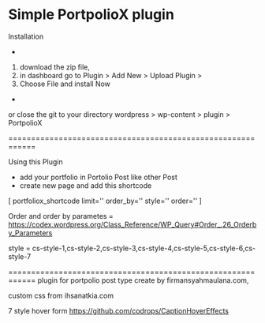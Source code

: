 Simple PortpolioX plugin
============================================================
Installation

- 
1. download the zip file,
2. in dashboard go to Plugin > Add New > Upload Plugin >
3. Choose File and install Now
-
or close the git to your directory wordpress > wp-content > plugin > PortpolioX

============================================================

Using this Plugin

- add your portfolio in Portolio Post like other Post
- create new page and add this shortcode

[ portfoliox_shortcode limit='' order_by='' style='' order='' ]

Order and order by parametes = https://codex.wordpress.org/Class_Reference/WP_Query#Order_.26_Orderby_Parameters 

style = cs-style-1,cs-style-2,cs-style-3,cs-style-4,cs-style-5,cs-style-6,cs-style-7

============================================================
plugin for portpolio post type create by firmansyahmaulana.com,

custom css from ihsanatkia.com

7 style hover form https://github.com/codrops/CaptionHoverEffects

